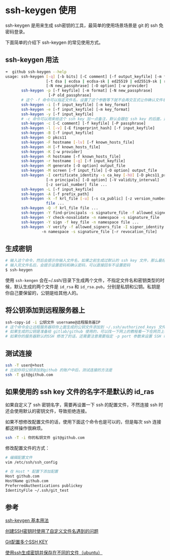 # ssh-keygen 使用

ssh-keygen 是用来生成 ssh密钥的工具，最简单的使用场景场景是 git 的 ssh 免密码登录。

下面简单的介绍下 ssh-keygen 的常见使用方式。



## ssh-keygen 用法

``` bash
➜  github ssh-keygen --help
usage: ssh-keygen [-q] [-b bits] [-C comment] [-f output_keyfile] [-m format]
                  [-t dsa | ecdsa | ecdsa-sk | ed25519 | ed25519-sk | rsa]
                  [-N new_passphrase] [-O option] [-w provider]
       ssh-keygen -p [-f keyfile] [-m format] [-N new_passphrase]
                   [-P old_passphrase]
       # 这个 -f 命令可以指定文件名，设置了这个参数等下就不会再交互式让你确认文件名了，这个参数可以用来写脚本的时候自动指定 ssh key 文件名
       ssh-keygen -i [-f input_keyfile] [-m key_format]
       ssh-keygen -e [-f input_keyfile] [-m key_format]
       ssh-keygen -y [-f input_keyfile]
       # -c 命令可以用来给这个 ssh key 加一点备注，默认会跟在 ssh key 的后面，这样子可以帮助你记住这个 ssh key 是用来干嘛的
       ssh-keygen -c [-C comment] [-f keyfile] [-P passphrase]
       ssh-keygen -l [-v] [-E fingerprint_hash] [-f input_keyfile]
       ssh-keygen -B [-f input_keyfile]
       ssh-keygen -D pkcs11
       ssh-keygen -F hostname [-lv] [-f known_hosts_file]
       ssh-keygen -H [-f known_hosts_file]
       ssh-keygen -K [-w provider]
       ssh-keygen -R hostname [-f known_hosts_file]
       ssh-keygen -r hostname [-g] [-f input_keyfile]
       ssh-keygen -M generate [-O option] output_file
       ssh-keygen -M screen [-f input_file] [-O option] output_file
       ssh-keygen -I certificate_identity -s ca_key [-hU] [-D pkcs11_provider]
                  [-n principals] [-O option] [-V validity_interval]
                  [-z serial_number] file ...
       ssh-keygen -L [-f input_keyfile]
       ssh-keygen -A [-f prefix_path]
       ssh-keygen -k -f krl_file [-u] [-s ca_public] [-z version_number]
                  file ...
       ssh-keygen -Q -f krl_file file ...
       ssh-keygen -Y find-principals -s signature_file -f allowed_signers_file
       ssh-keygen -Y check-novalidate -n namespace -s signature_file
       ssh-keygen -Y sign -f key_file -n namespace file ...
       ssh-keygen -Y verify -f allowed_signers_file -I signer_identity
                -n namespace -s signature_file [-r revocation_file]
```



## 生成密钥

``` bash
# 输入这个命令，然后会提示你输入文件名，如果之前生成过默认的 ssh key 文件，那么最好指定另外一个名字，避免原来的 ssh key 被覆盖
# 输入完文件名后，会提示设置密码和确认密码，可以直接回车不设置密码
$ ssh-keygen
```

使用 `ssh-kengen` 会在~/.ssh/目录下生成两个文件，不指定文件名和密钥类型的时候，默认生成的两个文件是 `id_rsa` 和 `id_rsa.pub`，分别是私钥和公钥。私钥是你自己要保留的，公钥是给其他人的。



## 将公钥添加到远程服务器上

```bash
ssh-copy-id -i 公钥文件 username@远程服务器IP
# 这个命令会让远程服务器将你上面生成的公钥文件添加到 ~/.ssh/authorized_keys 文件中
# 如果生成的公钥是准备给 gitlab/github 使用的，可以找一下网上的教程看一下在网页上哪个位置添加
# 如果你的服务器默认的SSH 修改了的话，还需要注意需要指定 -p port 参数来设置 SSH 端口
```



## 测试连接

```bash
ssh -T user@+host
# 比如你将公钥添加到github 的账户中后，测试连接的方法是
ssh -T git@github.com
```



## 如果使用的 ssh key 文件的名字不是默认的 id_ras

如果自定义了 ssh 密钥名字，需要再设置一下 ssh 的配置文件，不然连接 ssh 时还会使用默认的密钥文件，导致拒绝连接。

如果不想修改配置文件的话，使用下面这个命令也是可以的，但是每次 ssh 连接都这样操作很麻烦。

```bash
ssh -T -i 你的私钥文件 git@github.com
```

修改配置文件的方式：

```bash
# 编辑配置文件
vim /etc/ssh/ssh_config

# 在 Host * 配置下添加配置
Host github.com
HostName github.com
PreferredAuthentications publickey
IdentityFile ~/.ssh/git_test
```



## 参考

[ssh-keygen 基本用法](https://www.liaohuqiu.net/cn/posts/ssh-keygen-abc/)

[创建SSH密钥时使用了自定义文件名遇到的问题](https://blog.csdn.net/weixin_43670802/article/details/105527914)

[Git配置多个SSH KEY](https://www.jianshu.com/p/9c06e8de3eba)

[使用ssh生成密钥并保存在不同的文件（ubuntu）](https://www.cnblogs.com/liuqd001/p/9705028.html)